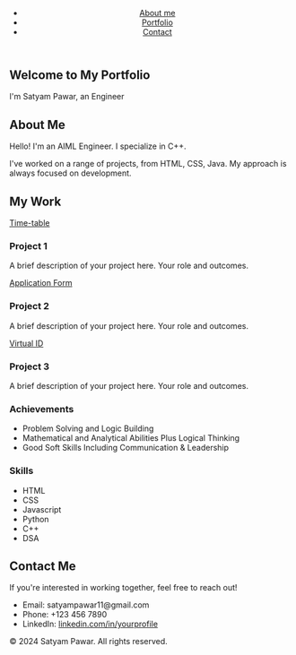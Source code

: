 <!DOCTYPE html>
<html lang="en">
<head>
  <meta charset="UTF-8">
  <meta name="viewport" content="width=device-width, initial-scale=1.0">
  <title>Satyam Pawar - Portfolio</title>
  <link rel="stylesheet" href="styles.css">
</head>
<body>
  <!-- Navbar -->
  <header>
    <nav>
      <ul>
        <li><a href="#about">About me</a></li>
        <li><a href="#portfolio">Portfolio</a></li>
        <li><a href="#contact">Contact</a></li>
      </ul>
    </nav>
  </header>

  <!-- Hero Section -->
  <section id="hero">
    <h1>Welcome to My Portfolio</h1>
    <p>I'm Satyam Pawar, an Engineer</p>
  </section>

  <!-- About Section -->
  <section id="about">
    <h2>About Me</h2>
    <p>Hello! I'm an AIML Engineer. I specialize in C++.</p>
    <p>I've worked on a range of projects, from HTML, CSS, Java. My approach is always focused on development.</p>
  </section>

  <!-- Portfolio Section -->
  <section id="portfolio">
    <h2>My Work</h2>
    <div class="portfolio-item">
      <a href="Exp10.html">Time-table</a>
      <h3>Project 1</h3>
      <p>A brief description of your project here. Your role and outcomes.</p>
    </div>
    <div class="portfolio-item">
      <a href="Form.html">Application Form</a>
      <h3>Project 2</h3>
      <p>A brief description of your project here. Your role and outcomes.</p>
    </div>
    <div class="portfolio-item">
      <a href="IDcard.html">Virtual ID</a>
      <h3>Project 3</h3>
      <p>A brief description of your project here. Your role and outcomes.</p>
    </div>
  </section>

  <section id="achievements">
    <h3>Achievements</h3>
    <ul>
      <li>Problem Solving and Logic Building</li>
      <li>Mathematical and Analytical Abilities Plus Logical Thinking</li>
      <li>Good Soft Skills Including Communication & Leadership</li>
    </ul>
  </section>

  <section id="skills">
    <h3>Skills</h3>
    <ul>
      <li>HTML</li>
      <li>CSS</li>
      <li>Javascript</li>
      <li>Python</li>
      <li>C++</li>
      <li>DSA</li>
    </ul>
  </section>

  <!-- Contact Section -->
  <section id="contact">
    <h2>Contact Me</h2>
    <p>If you're interested in working together, feel free to reach out!</p>
    <ul>
      <li>Email: satyampawar11@gmail.com</li>
      <li>Phone: +123 456 7890</li>
      <li>LinkedIn: <a href="https://www.linkedin.com/in/yourprofile" target="_blank">linkedin.com/in/yourprofile</a></li>
    </ul>
  </section>

  <!-- Footer -->
  <footer>
    <p>&copy; 2024 Satyam Pawar. All rights reserved.</p>
  </footer>
</body>
</html>

